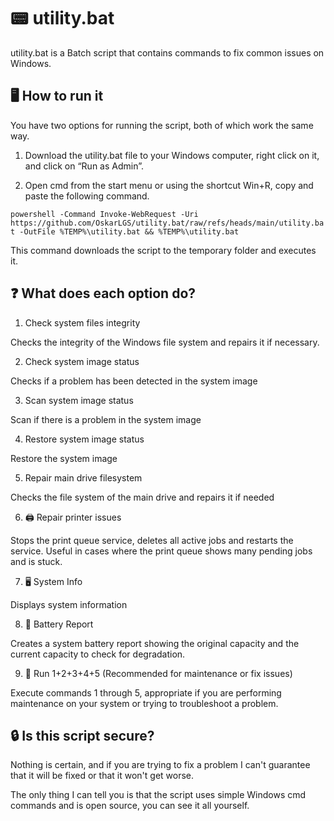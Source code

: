 # 📟 utility.bat
utility.bat is a Batch script that contains commands to fix common issues on Windows.

## 🖥️ How to run it

You have two options for running the script, both of which work the same way.

1. Download the utility.bat file to your Windows computer, right click on it, and click on “Run as Admin”.

2. Open cmd from the start menu or using the shortcut Win+R, copy and paste the following command.

`powershell -Command Invoke-WebRequest -Uri https://github.com/OskarLGS/utility.bat/raw/refs/heads/main/utility.bat -OutFile %TEMP%\utility.bat && %TEMP%\utility.bat`

This command downloads the script to the temporary folder and executes it.

## ❓ What does each option do?

1. Check system files integrity

Checks the integrity of the Windows file system and repairs it if necessary.

2. Check system image status

Checks if a problem has been detected in the system image

3. Scan system image status

Scan if there is a problem in the system image

4. Restore system image status

Restore the system image

5. Repair main drive filesystem

Checks the file system of the main drive and repairs it if needed

6. 🖨️ Repair printer issues

Stops the print queue service, deletes all active jobs and restarts the service.
Useful in cases where the print queue shows many pending jobs and is stuck.

7. 🖥️ System Info

Displays system information

8. 🔋 Battery Report

Creates a system battery report showing the original capacity and the current capacity to check for degradation.

9. 🧹 Run 1+2+3+4+5 (Recommended for maintenance or fix issues)

Execute commands 1 through 5, appropriate if you are performing maintenance on your system or trying to troubleshoot a problem.

## 🔒 Is this script secure?

Nothing is certain, and if you are trying to fix a problem I can't guarantee that it will be fixed or that it won't get worse.

The only thing I can tell you is that the script uses simple Windows cmd commands and is open source, you can see it all yourself.
